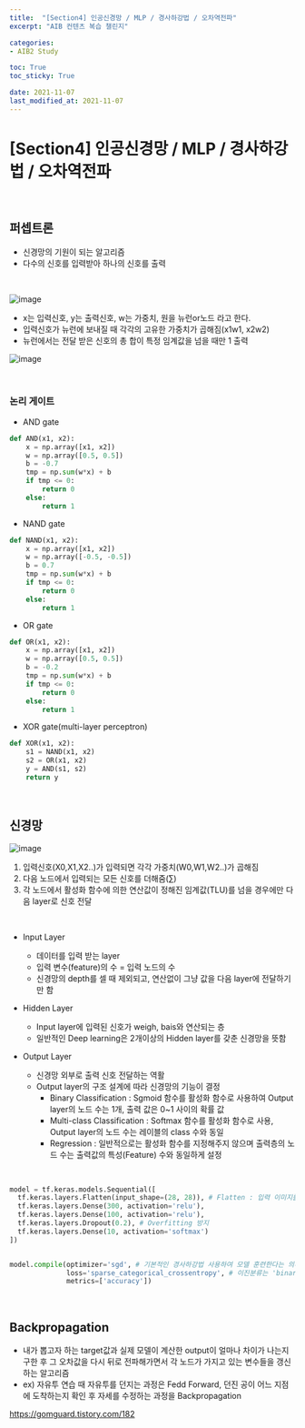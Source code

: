 ```yaml
---
title:  "[Section4] 인공신경망 / MLP / 경사하강법 / 오차역전파"
excerpt: "AIB 컨텐츠 복습 챌린지"

categories:
- AIB2 Study

toc: True
toc_sticky: True

date: 2021-11-07
last_modified_at: 2021-11-07
---
```

# [Section4] 인공신경망 / MLP / 경사하강법 / 오차역전파

<br>

## 퍼셉트론

- 신경망의 기원이 되는 알고리즘
- 다수의 신호를 입력받아 하나의 신호를 출력

<br>

![image](https://user-images.githubusercontent.com/76996686/140649369-a38d1b4a-9b08-464d-a39c-264f306840bd.png)

- x는 입력신호, y는 출력신호, w는 가중치, 원을 뉴런or노드 라고 한다.
- 입력신호가 뉴런에 보내질 때 각각의 고유한 가중치가 곱해짐(x1w1, x2w2)
- 뉴런에서는 전달 받은 신호의 총 합이 특정 임계값을 넘을 때만 1 출력

![image](https://user-images.githubusercontent.com/76996686/140649488-54b4897b-069b-4c4b-8873-7fa518aa92ce.png)

<br>

### 논리 게이트

- AND gate

```python
def AND(x1, x2):
    x = np.array([x1, x2])
    w = np.array([0.5, 0.5])
    b = -0.7
    tmp = np.sum(w*x) + b
    if tmp <= 0:
        return 0
    else:
        return 1
```

- NAND gate

```python
def NAND(x1, x2):
    x = np.array([x1, x2])
    w = np.array([-0.5, -0.5])
    b = 0.7
    tmp = np.sum(w*x) + b
    if tmp <= 0:
        return 0
    else:
        return 1
```

- OR gate

```python
def OR(x1, x2):
    x = np.array([x1, x2])
    w = np.array([0.5, 0.5])
    b = -0.2
    tmp = np.sum(w*x) + b
    if tmp <= 0:
        return 0
    else:
        return 1
```

- XOR gate(multi-layer perceptron)

```python
def XOR(x1, x2):
    s1 = NAND(x1, x2)
    s2 = OR(x1, x2)
    y = AND(s1, s2)
    return y
```

<br>

## 신경망

![image](https://user-images.githubusercontent.com/76996686/140664476-dfdfe674-3ff3-4107-b3ea-0ae02f34dcde.png)

1. 입력신호(X0,X1,X2..)가 입력되면 각각 가중치(W0,W1,W2..)가 곱해짐
2. 다음 노드에서 입력되는 모든 신호를 더해줌(∑)
3. 각 노드에서 활성화 함수에 의한 연산값이 정해진 임계값(TLU)를 넘을 경우에만 다음 layer로 신호 전달

<br>

- Input Layer
  - 데이터를 입력 받는 layer
  - 입력 변수(feature)의 수 = 입력 노드의 수
  - 신경망의 depth를 셀 때 제외되고, 연산없이 그냥 값을 다음 layer에 전달하기만 함

- Hidden Layer
  - Input layer에 입력된 신호가 weigh, bais와 연산되는 층
  - 일반적인 Deep learning은 2개이상의 Hidden layer를 갖춘 신경망을 뜻함


- Output Layer
  - 신경망 외부로 출력 신호 전달하는 역활
  - Output layer의 구조 설계에 따라 신경망의 기능이 결정
    - Binary Classification : Sgmoid 함수를 활성화 함수로 사용하여 Output layer의 노드 수는 1개, 출력 값은 0~1 사이의 확률 값
    - Multi-class Classification : Softmax 함수를 활성화 함수로 사용, Output layer의 노드 수는 레이블의 class 수와 동일
    - Regression : 일반적으로는 활성화 함수를 지정해주지 않으며 출력층의 노드 수는 출력값의 특성(Feature) 수와 동일하게 설정

<br>

```python
model = tf.keras.models.Sequential([
  tf.keras.layers.Flatten(input_shape=(28, 28)), # Flatten : 입력 이미지를 1차원 배열로 변환
  tf.keras.layers.Dense(300, activation='relu'),
  tf.keras.layers.Dense(100, activation='relu'),
  tf.keras.layers.Dropout(0.2), # Overfitting 방지
  tf.keras.layers.Dense(10, activation='softmax')
])


model.compile(optimizer='sgd', # 기본적인 경사하강법 사용하여 모델 훈련한다는 의미
              loss='sparse_categorical_crossentropy', # 이진분류는 'binary_crossentorpy'
              metrics=['accuracy'])
```

<br>

## Backpropagation

- 내가 뽑고자 하는 target값과 실제 모델이 계산한 output이 얼마나 차이가 나는지 구한 후 그 오차값을 다시 뒤로 전파해가면서 각 노드가 가지고 있는 변수들을 갱신하는 알고리즘
- ex) 자유투 연습 때 자유투를 던지는 과정은 Fedd Forward, 던진 공이 어느 지점에 도착하는지 확인 후 자세를 수정하는 과정을 Backpropagation

https://gomguard.tistory.com/182